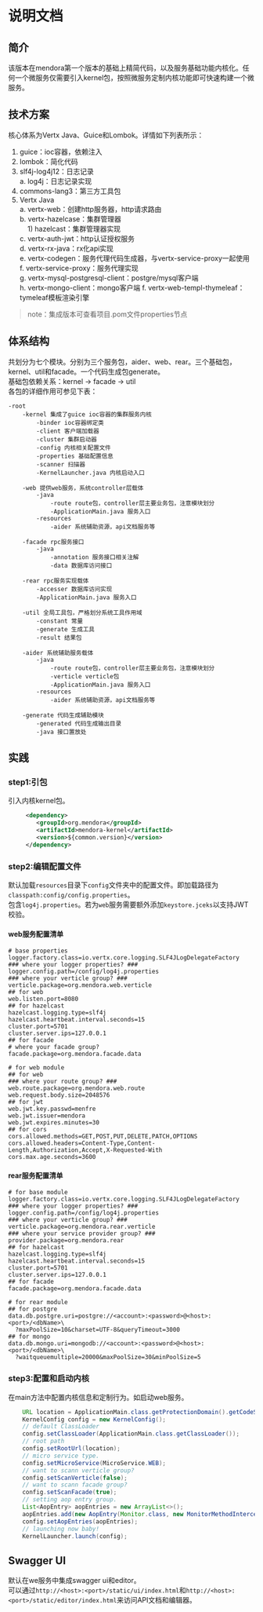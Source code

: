 # 说明文档
## 简介
该版本在mendora第一个版本的基础上精简代码，以及服务基础功能内核化。任何一个微服务仅需要引入kernel包，按照微服务定制内核功能即可快速构建一个微服务。

## 技术方案
核心体系为Vertx Java、Guice和Lombok。详情如下列表所示：

1. guice：ioc容器，依赖注入
2. lombok：简化代码
3. slf4j-log4j12：日志记录  
	a. log4j：日志记录实现
4. commons-lang3：第三方工具包
5. Vertx Java  
	a. vertx-web：创建http服务器，http请求路由  
	b. vertx-hazelcase：集群管理器  
	&nbsp;&nbsp;&nbsp;&nbsp;1) hazelcast：集群管理器实现  
	c. vertx-auth-jwt：http认证授权服务  
	d. vertx-rx-java：rx化api实现  
	e. vertx-codegen：服务代理代码生成器，与vertx-service-proxy一起使用  
	f. vertx-service-proxy：服务代理实现  
	g. vertx-mysql-postgresql-client：postgre/mysql客户端  
	h. vertx-mongo-client：mongo客户端
	f. vertx-web-templ-thymeleaf：tymeleaf模板渲染引擎
> note：集成版本可查看项目.pom文件properties节点
## 体系结构
共划分为七个模块。分别为三个服务包，aider、web、rear。三个基础包，kernel、util和facade。一个代码生成包generate。  
基础包依赖关系：kernel -> facade -> util    
各包的详细作用可参见下表：

	-root
		-kernel 集成了guice ioc容器的集群服务内核
		    -binder ioc容器绑定类
		    -client 客户端加载器
		    -cluster 集群启动器
		    -config 内核相关配置文件
		    -properties 基础配置信息
		    -scanner 扫描器
		    -KernelLauncher.java 内核启动入口
	
		-web 提供web服务，系统controller层载体
		    -java
		        -route route包，controller层主要业务包，注意模块划分
		        -ApplicationMain.java 服务入口
		    -resources
		        -aider 系统辅助资源，api文档服务等
			 
		-facade rpc服务接口
		    -java
		        -annotation 服务接口相关注解
		        -data 数据库访问接口
	
		-rear rpc服务实现载体
		    -accesser 数据库访问实现
		    -ApplicationMain.java 服务入口
	
		-util 全局工具包，严格划分系统工具作用域
		    -constant 常量
		    -generate 生成工具
		    -result 结果包
	
		-aider 系统辅助服务载体
		    -java
		        -route route包，controller层主要业务包，注意模块划分
		        -verticle verticle包
		        -ApplicationMain.java 服务入口
		    -resources
		        -aider 系统辅助资源，api文档服务等
		    
		-generate 代码生成辅助模块
		    -generated 代码生成输出目录
		    -java 接口置放处
## 实践
### step1:引包
引入内核kernel包。
```xml
     <dependency>
        <groupId>org.mendora</groupId>
        <artifactId>mendora-kernel</artifactId>
        <version>${common.version}</version>
     </dependency>
```
### step2:编辑配置文件
默认加载`resources`目录下`config`文件夹中的配置文件。即加载路径为`classpath:config/config.properties`。  
包含`log4j.properties`。若为`web`服务需要额外添加`keystore.jceks`以支持JWT校验。
#### web服务配置清单
```properties
# base properties
logger.factory.class=io.vertx.core.logging.SLF4JLogDelegateFactory
### where your logger properties? ###
logger.config.path=/config/log4j.properties
### where your verticle group? ###
verticle.package=org.mendora.web.verticle
## for web
web.listen.port=8080
## for hazelcast
hazelcast.logging.type=slf4j
hazelcast.heartbeat.interval.seconds=15
cluster.port=5701
cluster.server.ips=127.0.0.1
## for facade
# where your facade group?
facade.package=org.mendora.facade.data

# for web module
## for web
### where your route group? ###
web.route.package=org.mendora.web.route
web.request.body.size=2048576
## for jwt
web.jwt.key.passwd=menfre
web.jwt.issuer=mendora
web.jwt.expires.minutes=30
## for cors
cors.allowed.methods=GET,POST,PUT,DELETE,PATCH,OPTIONS
cors.allowed.headers=Content-Type,Content-Length,Authorization,Accept,X-Requested-With
cors.max.age.seconds=3600
```
#### rear服务配置清单
```properties
# for base module
logger.factory.class=io.vertx.core.logging.SLF4JLogDelegateFactory
### where your logger properties? ###
logger.config.path=/config/log4j.properties
### where your verticle group? ###
verticle.package=org.mendora.rear.verticle
### where your service provider group? ###
provider.package=org.mendora.rear
## for hazelcast
hazelcast.logging.type=slf4j
hazelcast.heartbeat.interval.seconds=15
cluster.port=5701
cluster.server.ips=127.0.0.1
## for facade
facade.package=org.mendora.facade.data

# for rear module
## for postgre
data.db.postgre.uri=postgre://<account>:<password>@<host>:<port>/<dbName>\
  ?maxPoolSize=10&charset=UTF-8&queryTimeout=3000
## for mongo
data.db.mongo.uri=mongodb://<account>:<password>@<host>:<port>/<dbName>\
  ?waitqueuemultiple=20000&maxPoolSize=30&minPoolSize=5
```
### step3:配置和启动内核
在main方法中配置内核信息和定制行为。如启动web服务。
```java
    URL location = ApplicationMain.class.getProtectionDomain().getCodeSource().getLocation();
    KernelConfig config = new KernelConfig();
    // default ClassLoader
    config.setClassLoader(ApplicationMain.class.getClassLoader());
    // root path
    config.setRootUrl(location);
    // micro service type.
    config.setMicroService(MicroService.WEB);
    // want to scann verticle group?
    config.setScanVerticle(false);
    // want to scann facade group?
    config.setScanFacade(true);
    // setting aop entry group.
    List<AopEntry> aopEntries = new ArrayList<>();
    aopEntries.add(new AopEntry(Monitor.class, new MonitorMethodInterceptor()));
    config.setAopEntries(aopEntries);
    // launching now baby!
    KernelLauncher.launch(config);
```
## Swagger UI
默认在we服务中集成swagger ui和editor。  
可以通过`http://<host>:<port>/static/ui/index.html`和`http://<host>:<port>/static/editor/index.html`来访问API文档和编辑器。

